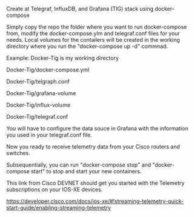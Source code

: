 Create at Telegraf, InfluxDB, and Grafana (TIG) stack using docker-compose

Simply copy the repo the folder where you want to run docker-compose from, modify the docker-compose.ylm and telegraf.conf files for your needs. Local volumes for the contailers will be created in the working directory where you run the "docker-compose up -d" commnad.

Example: Docker-Tig is my working directory

Docker-Tig/docker-compose.yml

Docker-Tig/telgraph.conf

Docker-Tig/grafana-volume

Docker-Tig/influx-volume

Docker-Tig/telegraf.conf

You will have to configure the data souce in Grafana with the information you used in your telegraf.conf file.

Now you ready to receive telemetry data from your Cisco routers and switches.

Subsequentially, you can run "docker-compose stop" and "docker-compose start" to stop and start your new containers.

This link from Cisco DEVNET should get you started with the Telemetry subscriptions on your IOS-XE devices.

https://developer.cisco.com/docs/ios-xe/#!streaming-telemetry-quick-start-guide/enabling-streaming-telemetry

